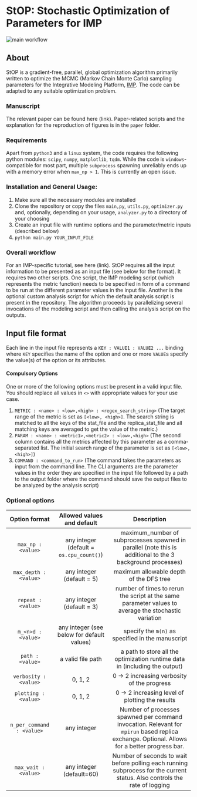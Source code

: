 # StOP: Stochastic Optimization of Parameters for IMP

![main workflow](https://github.com/isblab/stop/actions/workflows/pytest.yml/badge.svg)

## About
StOP is a gradient-free, parallel, global optimization algorithm primarily written to optimize the MCMC (Markov Chain Monte Carlo) sampling parameters for the Integrative Modeling Platform, [IMP](https://integrativemodeling.org). 
The code can be adapted to any suitable optimization problem.

### Manuscript
The relevant paper can be found here (link). Paper-related scripts and the explanation for the reproduction of figures is in the `paper` folder.

### Requirements
Apart from `python3` and a `linux` system, the code requires the following python modules: `scipy`, `numpy`, `matplotlib`, `tqdm`. While the code is `windows`-compatible for most part, multiple `subprocess` spawning unreliably ends up with a memory error when `max_np > 1`. This is currently an open issue.

### Installation and General Usage:
1. Make sure all the necessary modules are installed
2. Clone the repository or copy the files `main,py`, `utils.py`, `optimizer.py` and, optionally, depending on your usage, `analyzer.py` to a directory of your choosing
3. Create an input file with runtime options and the parameter/metric inputs (described below)
4. `python main.py YOUR_INPUT_FILE`

### Overall workflow
For an IMP-specific tutorial, see here (link).
StOP requires all the input information to be presented as an input file (see below for the format). It requires two other scripts. One script, the IMP modeling script (which represents the metric function) needs to be specified in form of a command to be run at the different parameter values in the input file. Another is the optional custom analysis script for which the default analysis script is present in the repository.
The algorithm proceeds by parallelizing several invocations of the modeling script and then calling the analysis script on the outputs.

## Input file format
Each line in the input file represents a `KEY : VALUE1 : VALUE2 ...` binding where `KEY` specifies the name of the option and one or more `VALUE`s specify the value(s) of the option or its attributes.

#### Compulsory Options
One or more of the following options must be present in a valid input file. You should replace all values in `<>` with appropriate values for your use case.

1. `METRIC : <name> : <low>,<high> : <regex_search_string>` (The target range of the metric is set as `[<low>, <high>]`. The search string is matched to all the keys of the stat_file and the replica_stat_file and all matching keys are averaged to get the value of the metric.)
2. `PARAM : <name> : <metric1>,<metric2> : <low>,<high>` (The second column contains all the metrics affected by this parameter as a comma-separated list. The initial search range of the parameter is set as `[<low>, <high>]`)
3. `COMMAND : <command_to_run>` (The command takes the parameters as input from the command line. The CLI arguments are the parameter values in the order they are specified in the input file followed by a path to the output folder where the command should save the output files to be analyzed by the analysis script)

### Optional options
| Option format | Allowed values and default | Description |
|:-------------:|:-------:|:-------:|
|`max_np : <value>`| any integer (default = `os.cpu_count()`) | maximum_number of subprocesses spawned in parallel (note this is additional to the 3 background processes)|
|`max_depth : <value>`|any integer (default = 5)|maximum allowable depth of the DFS tree|
|`repeat : <value>`|any integer (default = 3)|number of times to rerun the script at the same parameter values to average the stochastic variation|
|`m_<n>d : <value>`|any integer (see below for default values)|specify the `m(n)` as specified in the manuscript|
|`path : <value>`|a valid file path|a path to store all the optimization runtime data in (including the output)|
|`verbosity : <value>`|0, 1, 2| 0 -> 2 increasing verbosity of the progress|
|`plotting : <value>`|0, 1, 2| 0 -> 2 increasing level of plotting the results|
|`n_per_command : <value>`|any integer| Number of processes spawned per command invocation. Relevant for `mpirun` based replica exchange. Optional. Allows for a better progress bar.|
|`max_wait : <value>`|any integer (default=60)|Number of seconds to wait before polling each running subprocess for the current status. Also controls the rate of logging|
